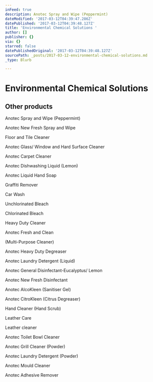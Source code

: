 ```yaml
---
inFeed: true
description: Anotec Spray and Wipe (Peppermint)
dateModified: '2017-03-12T04:39:47.286Z'
datePublished: '2017-03-12T04:39:48.127Z'
title: 'Environmental Chemical Solutions '
author: []
publisher: {}
via: {}
starred: false
datePublishedOriginal: '2017-03-12T04:39:48.127Z'
sourcePath: _posts/2017-03-12-environmental-chemical-solutions.md
_type: Blurb

---
```

# Environmental Chemical Solutions 

## Other products

Anotec Spray and Wipe (Peppermint)

Anotec New Fresh Spray and Wipe

Floor and Tile Cleaner

Anotec Glass/ Window and Hard Surface Cleaner

Anotec Carpet Cleaner

Anotec Dishwashing Liquid (Lemon)

Anotec Liquid Hand Soap

Graffiti Remover

Car Wash

Unchlorinated Bleach

Chlorinated Bleach

Heavy Duty Cleaner

Anotec Fresh and Clean

(Multi-Purpose Cleaner)

Anotec Heavy Duty Degreaser

Anotec Laundry Detergent (Liquid)

Anotec General Disinfectant-Eucalyptus/ Lemon

Anotec New Fresh Disinfectant

Anotec AlcoKleen (Sanitiser Gel)

Anotec CitroKleen (Citrus Degreaser)

Hand Cleaner (Hand Scrub)

Leather Care

Leather cleaner

Anotec Toilet Bowl Cleaner

Anotec Grill Cleaner (Powder)

Anotec Laundry Detergent (Powder)

Anotec Mould Cleaner

Anotec Adhesive Remover